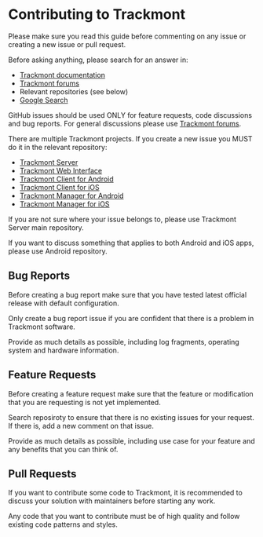 # Contributing to Trackmont

Please make sure you read this guide before commenting on any issue or creating a new issue or pull request.

Before asking anything, please search for an answer in:

- [Trackmont documentation](https://www.trackmont.com/documentation/)
- [Trackmont forums](https://www.trackmont.com/forums/)
- Relevant repositories (see below)
- [Google Search](https://www.google.com/)

GitHub issues should be used ONLY for feature requests, code discussions and bug reports. For general discussions please use [Trackmont forums](https://www.trackmont.com/forums/).

There are multiple Trackmont projects. If you create a new issue you MUST do it in the relevant repository:

- [Trackmont Server](https://github.com/vegellibert/trackmont/issues)
- [Trackmont Web Interface](https://github.com/vegellibert/trackmont-web/issues)
- [Trackmont Client for Android](https://github.com/vegellibert/trackmont-client-android/issues)
- [Trackmont Client for iOS](https://github.com/vegellibert/trackmont-client-ios/issues)
- [Trackmont Manager for Android](https://github.com/vegellibert/trackmont-manager-android/issues)
- [Trackmont Manager for iOS](https://github.com/vegellibert/trackmont-manager-ios/issues)

If you are not sure where your issue belongs to, please use Trackmont Server main repository.

If you want to discuss something that applies to both Android and iOS apps, please use Android repository.

## Bug Reports

Before creating a bug report make sure that you have tested latest official release with default configuration.

Only create a bug report issue if you are confident that there is a problem in Trackmont software.

Provide as much details as possible, including log fragments, operating system and hardware information.

## Feature Requests

Before creating a feature request make sure that the feature or modification that you are requesting is not yet implemented.

Search reposiroty to ensure that there is no existing issues for your request. If there is, add a new comment on that issue.

Provide as much details as possible, including use case for your feature and any benefits that you can think of.

## Pull Requests

If you want to contribute some code to Trackmont, it is recommended to discuss your solution with maintainers before starting any work.

Any code that you want to contribute must be of high quality and follow existing code patterns and styles.
